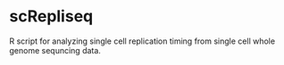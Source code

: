 # scRepliseq
R script for analyzing single cell replication timing from single cell whole genome sequncing data.
